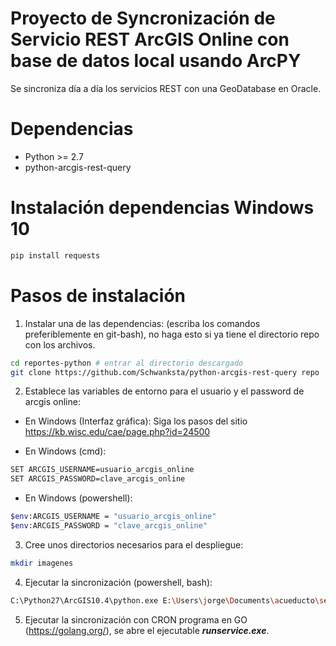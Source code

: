   # Proyecto de Syncronización de Servicio REST ArcGIS Online con base de datos local usando ArcPY

Se sincroniza día a día los servicios REST con una GeoDatabase en Oracle.

# Dependencias

- Python >= 2.7
- python-arcgis-rest-query

# Instalación dependencias Windows 10
```bash
pip install requests
```

# Pasos de instalación

1) Instalar una de las dependencias: (escriba los comandos preferiblemente en git-bash),
no haga esto si ya tiene el directorio repo con los archivos.

```bash
cd reportes-python # entrar al directorio descargado
git clone https://github.com/Schwanksta/python-arcgis-rest-query repo
```

2) Establece las variables de entorno para el usuario y el password de arcgis online:

- En Windows (Interfaz gráfica):
Siga los pasos del sitio https://kb.wisc.edu/cae/page.php?id=24500

- En Windows (cmd):

```bash
SET ARCGIS_USERNAME=usuario_arcgis_online
SET ARCGIS_PASSWORD=clave_arcgis_online
```

- En Windows (powershell):
```bash
$env:ARCGIS_USERNAME = "usuario_arcgis_online"
$env:ARCGIS_PASSWORD = "clave_arcgis_online"
```

3) Cree unos directorios necesarios para el despliegue:
```bash
mkdir imagenes
```

4) Ejecutar la sincronización (powershell, bash):

```bash
C:\Python27\ArcGIS10.4\python.exe E:\Users\jorge\Documents\acueducto\servicio\sincronizar.py
```

5) Ejecutar la sincronización con CRON programa en GO (https://golang.org/), se abre el ejecutable ***runservice.exe***.
